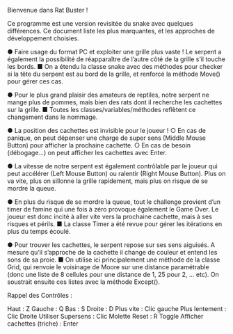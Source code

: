 Bienvenue dans Rat Buster !

Ce programme est une version revisitée du snake avec quelques différences. Ce document liste les plus marquantes, et les approches de développement choisies.

● Faire usage du format PC et exploiter une grille plus vaste ! Le serpent a également la possibilité de réapparaître de l’autre côté de la grille s’il touche les bords.
        ■ On a étendu la classe snake avec des méthodes pour checker si la tête du serpent est au bord de la grille, et renforcé la méthode Move() pour gérer ces cas.
  
● Pour le plus grand plaisir des amateurs de reptiles, notre serpent ne mange plus de pommes, mais bien des rats dont il recherche les cachettes sur la grille.
        ■ Toutes les classes/variables/méthodes reflètent ce changement dans le nommage.
    
● La position des cachettes est invisible pour le joueur !
    ○ En cas de panique, on peut dépenser une charge de super sens (Middle Mouse Button) pour afficher la prochaine cachette.
    ○ En cas de besoin (débogage…) on peut afficher les cachettes avec Enter.
  
● La vitesse de notre serpent est également contrôlable par le joueur qui peut accélérer (Left Mouse Button) ou ralentir (Right Mouse Button). Plus on va vite, plus on sillonne la grille rapidement, mais plus on risque de se mordre la queue.

● En plus du risque de se mordre la queue, tout le challenge provient d’un timer de famine qui une fois à zéro provoque également le Game Over. Le joueur est donc incité à aller vite vers la prochaine cachette, mais à ses risques et périls.
        ■ La classe Timer a été revue pour gérer les itérations en plus du temps écoulé.
    
● Pour trouver les cachettes, le serpent repose sur ses sens aiguisés. A mesure qu’il s’approche de la cachette il change de couleur et entend les sons de sa proie.
        ■ On utilise ici principalement une méthode de la classe Grid, qui renvoie le voisinage de Moore sur une distance paramétrable (donc une liste de 8 cellules pour une distance de 1, 25 pour 2, … etc). On soustrait ensuite ces listes avec la méthode Except().

Rappel des Contrôles :

Haut : Z
Gauche : Q
Bas : S
Droite : D
Plus vite : Clic gauche
Plus lentement : Clic Droite
Utiliser Supersens : Clic Molette
Reset : R
Toggle Afficher cachettes (triche) : Enter

